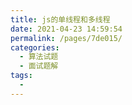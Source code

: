 ```yaml
---
title: js的单线程和多线程
date: 2021-04-23 14:59:54
permalink: /pages/7de015/
categories:
  - 算法试题
  - 面试题解
tags:
  -
---
```

